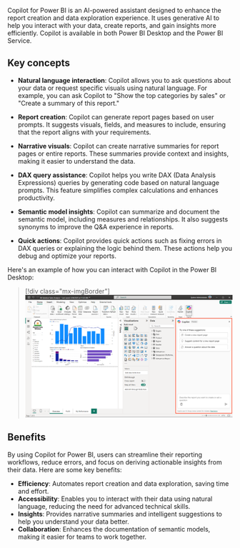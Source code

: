 Copilot for Power BI is an AI-powered assistant designed to enhance the report creation and data exploration experience. It uses generative AI to help you interact with your data, create reports, and gain insights more efficiently. Copilot is available in both Power BI Desktop and the Power BI Service.

## Key concepts

- **Natural language interaction**: Copilot allows you to ask questions about your data or request specific visuals using natural language. For example, you can ask Copilot to "Show the top categories by sales" or "Create a summary of this report."

- **Report creation**: Copilot can generate report pages based on user prompts. It suggests visuals, fields, and measures to include, ensuring that the report aligns with your requirements.

- **Narrative visuals**: Copilot can create narrative summaries for report pages or entire reports. These summaries provide context and insights, making it easier to understand the data.

- **DAX query assistance**: Copilot helps you write DAX (Data Analysis Expressions) queries by generating code based on natural language prompts. This feature simplifies complex calculations and enhances productivity.

- **Semantic model insights**: Copilot can summarize and document the semantic model, including measures and relationships. It also suggests synonyms to improve the Q&A experience in reports.

- **Quick actions**: Copilot provides quick actions such as fixing errors in DAX queries or explaining the logic behind them. These actions help you debug and optimize your reports.

Here's an example of how you can interact with Copilot in the Power BI Desktop:

> [!div class="mx-imgBorder"]
> [![Screenshot of copilot in Power BI Desktop.](../media/copilot-power-bi.png)](../media/copilot-power-bi.png#lightbox)

## Benefits

By using Copilot for Power BI, users can streamline their reporting workflows, reduce errors, and focus on deriving actionable insights from their data. Here are some key benefits:

- **Efficiency**: Automates report creation and data exploration, saving time and effort.  
- **Accessibility**: Enables you to interact with their data using natural language, reducing the need for advanced technical skills.  
- **Insights**: Provides narrative summaries and intelligent suggestions to help you understand your data better.  
- **Collaboration**: Enhances the documentation of semantic models, making it easier for teams to work together.  
